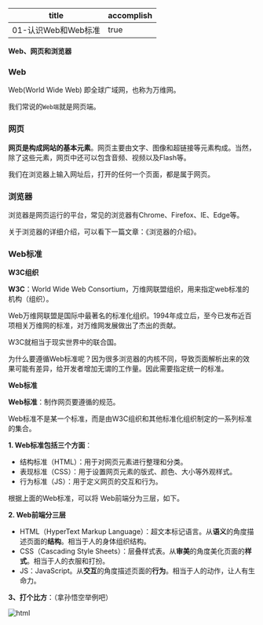 | title               | accomplish |
| ------------------- | ---------- |
| 01-认识Web和Web标准 | true       |

**Web、网页和浏览器**

### Web

Web(World Wide Web) 即全球广域网，也称为万维网。

我们常说的`Web端`就是网页端。

### 网页

**网页是构成网站的基本元素**。网页主要由文字、图像和超链接等元素构成。当然，除了这些元素，网页中还可以包含音频、视频以及Flash等。

我们在浏览器上输入网址后，打开的任何一个页面，都是属于网页。

### 浏览器

浏览器是网页运行的平台，常见的浏览器有Chrome、Firefox、IE、Edge等。

关于浏览器的详细介绍，可以看下一篇文章：《浏览器的介绍》。

### Web标准

**W3C组织**

**W3C**：World Wide Web Consortium，万维网联盟组织，用来指定web标准的机构（组织）。

Web万维网联盟是国际中最著名的标准化组织。1994年成立后，至今已发布近百项相关万维网的标准，对万维网发展做出了杰出的贡献。

W3C就相当于现实世界中的联合国。

为什么要遵循Web标准呢？因为很多浏览器的内核不同，导致页面解析出来的效果可能有差异，给开发者增加无谓的工作量。因此需要指定统一的标准。

**Web标准**

**Web标准**：制作网页要遵循的规范。

Web标准不是某一个标准，而是由W3C组织和其他标准化组织制定的一系列标准的集合。

**1. Web标准包括三个方面**：

   - 结构标准（HTML）：用于对网页元素进行整理和分类。
   - 表现标准（CSS）：用于设置网页元素的版式、颜色、大小等外观样式。
   - 行为标准（JS）：用于定义网页的交互和行为。

根据上面的Web标准，可以将 Web前端分为三层，如下。

**2. Web前端分三层**

- HTML（HyperText Markup Language）：超文本标记语言。从**语义**的角度描述页面的**结构**。相当于人的身体组织结构。
- CSS（Cascading Style Sheets）：层叠样式表。从**审美**的角度美化页面的**样式**。相当于人的衣服和打扮。
- JS：JavaScript。从**交互**的角度描述页面的**行为**。相当于人的动作，让人有生命力。

**3、打个比方**：（拿孙悟空举例吧）

![html](https://i0.hdslb.com/bfs/article/e550c8fc939fcd1756a5150596a17c315fff4c04.gif)
